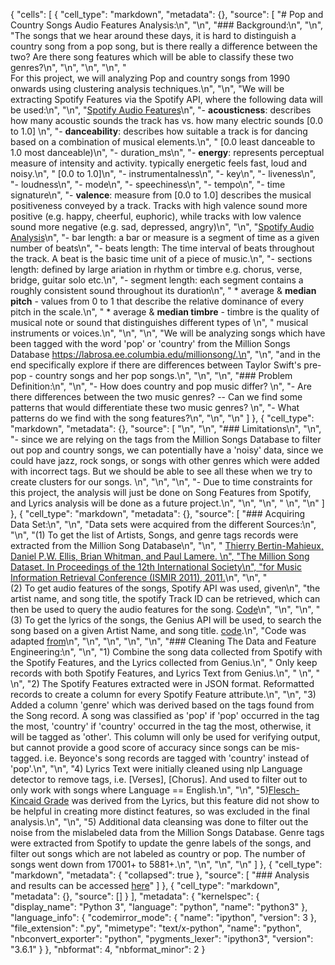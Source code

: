 {
 "cells": [
  {
   "cell_type": "markdown",
   "metadata": {},
   "source": [
    "# Pop and Country Songs Audio Features Analysis:\n",
    "\n",
    "### Background:\n",
    "\n",
    "The songs that we hear around these days, it is hard to distinguish a country song from a pop song, but is there really a difference between the two?  Are there song features which will be able to classify these two genres?\n",
    "\n",
    "\n",
    "\n",
    "<br>For this project, we will analyzing Pop and country songs from 1990 onwards using clustering analysis techniques.\n",
    "\n",
    "We will be extracting Spotify Features via the Spotify API, where the following data will be used:\n",
    "\n",
    "[Spotify Audio Features](https://developer.spotify.com/documentation/web-api/reference/tracks/get-audio-features/)\n",
    "- __acousticness__: describes how many acoustic sounds the track has vs. how many electric sounds [0.0 to 1.0] \n",
    "- __danceability__: describes how suitable a track is for dancing based on a combination of musical elements.\n",
    "  [0.0 least danceable to 1.0 most danceable)\n",
    "- duration_ms\n",
    "- __energy__: represents perceptual measure of intensity and activity.  typically energetic feels fast, loud and noisy.\n",
    "  [0.0 to 1.0]\n",
    "- instrumentalness\n",
    "- key\n",
    "- liveness\n",
    "- loudness\n",
    "- mode\n",
    "- speechiness\n",
    "- tempo\n",
    "- time signature\n",
    "- __valence__: measure from [0.0 to 1.0] describes the musical positiveness conveyed by a track.  Tracks with high valence sound more positive (e.g. happy, cheerful, euphoric), while tracks with low valence sound more negative (e.g. sad, depressed, angry)\n",
    "\n",
    "[Spotify Audio Analysis](https://developer.spotify.com/documentation/web-api/reference/tracks/get-audio-analysis/)\n",
    "- bar length: a bar or measure is a segment of time as a given number of beats\n",
    "- beats length: The time interval of beats throughout the track.  A beat is the basic time unit of a piece of music.\n",
    "- sections length: defined by large ariation in rhythm or timbre e.g. chorus, verse, bridge, guitar solo etc.\n",
    "- segment length:  each segment contains a roughly consistent sound throughout its duration\n",
    "  * average & __median pitch__ - values from 0 to 1 that describe the relative dominance of every pitch in the scale.\n",
    "  * average & __median timbre__ - timbre is the quality of musical note or sound that distinguishes different types of \n",
    "    musical instruments or voices.\n",
    "\n",
    "\n",
    "We will be analyzing songs which have been tagged with the word 'pop' or 'country' from the Million Songs Database https://labrosa.ee.columbia.edu/millionsong/.\n",
    "\n",
    "and in the end specifically explore if there are differences between Taylor Swift's pre-pop - country songs and her pop songs.\n",
    "\n",
    "\n",
    "### Problem Definition:\n",
    "\n",
    "- How does country and pop music differ?  \n",
    "- Are there differences between the two music genres? -- Can we find some patterns that would differentiate these two music genres? \n",
    "- What patterns do we find with the song features?\n",
    "\n",
    "\n"
   ]
  },
  {
   "cell_type": "markdown",
   "metadata": {},
   "source": [
    "\n",
    "\n",
    "### Limitations\n",
    "\n",
    "- since we are relying on the tags from the Million Songs Database to filter out pop and country songs, we can potentially have a 'noisy' data, since we could have jazz, rock songs, or songs with other genres which were added with incorrect tags.  But we should be able to see all these when we try to create clusters for our songs.  \n",
    "\n",
    "\n",
    "- Due to time constraints for this project, the analysis will just be done on Song Features from Spotify, and Lyrics analysis will be done as a future project.\n",
    "\n",
    "\n",
    " \n",
    "\n"
   ]
  },
  {
   "cell_type": "markdown",
   "metadata": {},
   "source": [
    "### Acquiring Data Set:\n",
    "\n",
    "Data sets were acquired from the different Sources:\n",
    "\n",
    "(1) To get the list of Artists, Songs, and genre tags records were extracted from the Million Song Database\n",
    "\n",
    " [Thierry Bertin-Mahieux, Daniel P.W. Ellis, Brian Whitman, and Paul Lamere. \n",
    "The Million Song Dataset. In Proceedings of the 12th International Society\n",
    "for Music Information Retrieval Conference (ISMIR 2011), 2011.](https://labrosa.ee.columbia.edu/millionsong/)\n",
    "\n",
    "<br>(2) To get audio features of the songs, Spotify API was used, given\n",
    "the artist name, and song title, the spotify Track ID can be retrieved, which can then be used to query the audio features for the song. [Code](https://github.com/ayeshavm/SongFeatures_Unsupervised/blob/master/source/getSpotifyAudioFeatures.py)\n",
    "\n",
    "\n",
    "(3) To get the lyrics of the songs, the Genius API will be used, to search the song based on a given Artist Name, and song title. [code](https://github.com/ayeshavm/SongFeatures_Unsupervised/blob/master/source/getGeniusLyrics.py).\n",
    "Code was adapted [from](https://github.com/johnwmillr/LyricsGenius)\n",
    "\n",
    "\n",
    "\n",
    "\n",
    "### Cleaning The Data and Feature Engineering:\n",
    "\n",
    "1) Combine the song data collected from Spotify with the Spotify Features, and the Lyrics collected from Genius.\n",
    "   Only keep records with both Spotify Features, and Lyrics Text from Genius.\n",
    "   \n",
    "   \n",
    "2) The Spotify Features extracted were in JSON format.  Reformatted records to create a column for every Spotify Feature attribute.\n",
    "\n",
    "3) Added a column 'genre' which was derived based on the tags found from the Song record.  A song was classified as 'pop' if 'pop' occurred in the tag the most, 'country' if 'country' occurred in the tag the most, otherwise, it will be tagged as 'other'.  This column will only be used for verifying output, but cannot provide a good score of accuracy since songs can be mis-tagged.  i.e. Beyonce's song records are tagged with 'country' instead of 'pop'.\n",
    "\n",
    "4) Lyrics Text were initially cleaned using nlp Language detector to remove tags, i.e. [Verses], [Chorus]. And used to filter out to only work with songs where Language == English.\n",
    "\n",
    "5)[Flesch-Kincaid Grade](https://en.wikipedia.org/wiki/Flesch–Kincaid_readability_tests) was derived from the Lyrics, but this feature did not show to be helpful in creating more distinct features, so was excluded in the final analysis.\n",
    "\n",
    "5) Additional data cleansing was done to filter out the noise from the mislabeled data from the Million Songs Database.  Genre tags were extracted from Spotify to update the genre labels of the songs, and filter out songs which are not labeled as country or pop.  The number of songs went down from 17001+ to 5881+.\n",
    "\n",
    "\n",
    "\n"
   ]
  },
  {
   "cell_type": "markdown",
   "metadata": {
    "collapsed": true
   },
   "source": [
    "### Analysis and results can be accessed [here](https://github.com/ayeshavm/SongFeatures_Unsupervised/blob/master/notebooks/00_SongsFeatureAnalysis_Unsupervised_Project.ipynb)"
   ]
  },
  {
   "cell_type": "markdown",
   "metadata": {},
   "source": []
  }
 ],
 "metadata": {
  "kernelspec": {
   "display_name": "Python 3",
   "language": "python",
   "name": "python3"
  },
  "language_info": {
   "codemirror_mode": {
    "name": "ipython",
    "version": 3
   },
   "file_extension": ".py",
   "mimetype": "text/x-python",
   "name": "python",
   "nbconvert_exporter": "python",
   "pygments_lexer": "ipython3",
   "version": "3.6.1"
  }
 },
 "nbformat": 4,
 "nbformat_minor": 2
}
